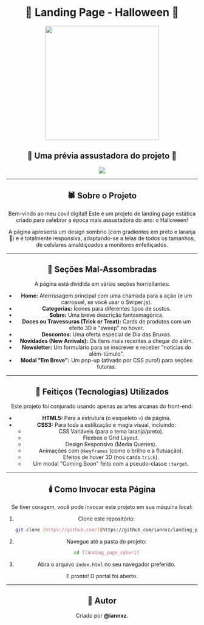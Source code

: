 <h1>
  <div align="center">🎃 Landing Page - Halloween 🎃</div>
</h1>

<div align="center">
  <img src="https://media4.giphy.com/media/v1.Y2lkPTc5MGI3NjExYXdrZ2dwd282dGZ4cHJ4NnV6NWNyZDd2dDdxcnZkdXl1ZG8xdDE4YyZlcD12MV9pbnRlcm5hbF9naWZfYnlfaWQmY3Q9Zw/aTf4PONtSYB1e/giphy.gif" width="300"/>
</div>

<h2 align="center">
  👻 Uma prévia assustadora do projeto 👻
</h2>

<div align="center">
  <img src="https://github.com/user-attachments/assets/d8db0fb0-e3da-406b-9d19-222c69cdefcf" </div>

---

## 🕷️ Sobre o Projeto

Bem-vindo ao meu covil digital! Este é um projeto de landing page estática criado para celebrar a época mais assustadora do ano: o Halloween!

A página apresenta um design sombrio (com gradientes em preto e laranja 🎃) e é totalmente responsiva, adaptando-se a telas de todos os tamanhos, de celulares amaldiçoados a monitores enfeitiçados.

---

## 🦇 Seções Mal-Assombradas

A página está dividida em várias seções horripilantes:

* **Home:** Aterrissagem principal com uma chamada para a ação (e um carrossel, se você usar o Swiper.js).
* **Categorias:** Ícones para diferentes tipos de sustos.
* **Sobre:** Uma breve descrição fantasmagórica.
* **Doces ou Travessuras (Trick or Treat):** Cards de produtos com um efeito 3D e "sweep" no hover.
* **Descontos:** Uma oferta especial de Dia das Bruxas.
* **Novidades (New Arrivals):** Os itens mais recentes a chegar do além.
* **Newsletter:** Um formulário para se inscrever e receber "notícias do além-túmulo".
* **Modal "Em Breve":** Um pop-up (ativado por CSS puro!) para seções futuras.

---

## 🧪 Feitiços (Tecnologias) Utilizados

Este projeto foi conjurado usando apenas as artes arcanas do front-end:

* **HTML5:** Para a estrutura (o esqueleto 💀) da página.
* **CSS3:** Para toda a estilização e magia visual, incluindo:
    * CSS Variáveis (para o tema laranja/preto).
    * Flexbox e Grid Layout.
    * Design Responsivo (Media Queries).
    * Animações com `@keyframes` (como o brilho e a flutuação).
    * Efeitos de hover 3D (nos cards `trick`).
    * Um modal "Coming Soon" feito com a pseudo-classe `:target`.
---

## 🕯️ Como Invocar esta Página

Se tiver coragem, você pode invocar este projeto em sua máquina local:

1.  Clone este repositório:
    ```bash
    git clone [https://github.com/](https://github.com/iannxz/landing_page_cyber1.git)
    ```
2.  Navegue até a pasta do projeto:
    ```bash
    cd [landing_page_cyber1]
    ```
3.  Abra o arquivo `index.html` no seu navegador preferido.

E pronto! O portal foi aberto.

---

## 🧟 Autor

Criado por **@iannxz**.

<div align="center">
